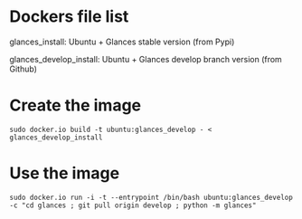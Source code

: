 Dockers file list
=================

glances_install: Ubuntu + Glances stable version (from Pypi)

glances_develop_install: Ubuntu + Glances develop branch version (from Github)

Create the image
================

    sudo docker.io build -t ubuntu:glances_develop - < glances_develop_install

Use the image
=============

    sudo docker.io run -i -t --entrypoint /bin/bash ubuntu:glances_develop -c "cd glances ; git pull origin develop ; python -m glances"

